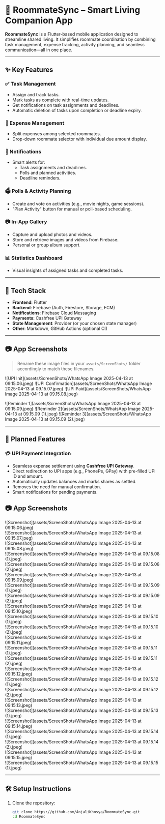 # 🏡 RoommateSync – Smart Living Companion App

**RoommateSync** is a Flutter-based mobile application designed to streamline shared living. It simplifies roommate coordination by combining task management, expense tracking, activity planning, and seamless communication—all in one place.

---

## ✨ Key Features

### ✅ Task Management
- Assign and track tasks.
- Mark tasks as complete with real-time updates.
- Get notifications on task assignments and deadlines.
- Automatic deletion of tasks upon completion or deadline expiry.

### 💸 Expense Management
- Split expenses among selected roommates.
- Drop-down roommate selector with individual due amount display.

### 🔔 Notifications
- Smart alerts for:
  - Task assignments and deadlines.
  - Polls and planned activities.
  - Deadline reminders.

### 🗳️ Polls & Activity Planning
- Create and vote on activities (e.g., movie nights, game sessions).
- "Plan Activity" button for manual or poll-based scheduling.

### 📷 In-App Gallery
- Capture and upload photos and videos.
- Store and retrieve images and videos from Firebase.
- Personal or group album support.

### 📊 Statistics Dashboard
- Visual insights of assigned tasks and completed tasks.

---

## 🚀 Tech Stack

- **Frontend**: Flutter
- **Backend**: Firebase (Auth, Firestore, Storage, FCM)
- **Notifications**: Firebase Cloud Messaging
- **Payments**: Cashfree UPI Gateway
- **State Management**: Provider (or your chosen state manager)
- **Other**: Markdown, GitHub Actions (optional CI)

---

## 📷 App Screenshots

> Rename these image files in your `assets/ScreenShots/` folder accordingly to match these filenames.

![UPI Init](assets/ScreenShots/WhatsApp Image 2025-04-13 at 09.15.06.jpeg)
![UPI Confirmation](assets/ScreenShots/WhatsApp Image 2025-04-13 at 09.15.07.jpeg)
![UPI Paid](assets/ScreenShots/WhatsApp Image 2025-04-13 at 09.15.08.jpeg)

![Reminder 1](assets/ScreenShots/WhatsApp Image 2025-04-13 at 09.15.09.jpeg)
![Reminder 2](assets/ScreenShots/WhatsApp Image 2025-04-13 at 09.15.09 (1).jpeg)
![Reminder 3](assets/ScreenShots/WhatsApp Image 2025-04-13 at 09.15.09 (2).jpeg)

---

## 🧩 Planned Features

### 💳 UPI Payment Integration
- Seamless expense settlement using **Cashfree UPI Gateway**.
- Direct redirection to UPI apps (e.g., PhonePe, GPay) with pre-filled UPI ID and amount.
- Automatically updates balances and marks shares as settled.
- Removes the need for manual confirmation.
- Smart notifications for pending payments.

## 📷 App Screenshots

![Screenshot](assets/ScreenShots/WhatsApp Image 2025-04-13 at 09.15.06.jpeg)  
![Screenshot](assets/ScreenShots/WhatsApp Image 2025-04-13 at 09.15.07.jpeg)  
![Screenshot](assets/ScreenShots/WhatsApp Image 2025-04-13 at 09.15.08.jpeg)  
![Screenshot](assets/ScreenShots/WhatsApp Image 2025-04-13 at 09.15.08 (1).jpeg)  
![Screenshot](assets/ScreenShots/WhatsApp Image 2025-04-13 at 09.15.08 (2).jpeg)  
![Screenshot](assets/ScreenShots/WhatsApp Image 2025-04-13 at 09.15.09.jpeg)  
![Screenshot](assets/ScreenShots/WhatsApp Image 2025-04-13 at 09.15.09 (1).jpeg)  
![Screenshot](assets/ScreenShots/WhatsApp Image 2025-04-13 at 09.15.09 (2).jpeg)  
![Screenshot](assets/ScreenShots/WhatsApp Image 2025-04-13 at 09.15.10.jpeg)  
![Screenshot](assets/ScreenShots/WhatsApp Image 2025-04-13 at 09.15.10 (1).jpeg)  
![Screenshot](assets/ScreenShots/WhatsApp Image 2025-04-13 at 09.15.10 (2).jpeg)  
![Screenshot](assets/ScreenShots/WhatsApp Image 2025-04-13 at 09.15.11.jpeg)  
![Screenshot](assets/ScreenShots/WhatsApp Image 2025-04-13 at 09.15.11 (1).jpeg)  
![Screenshot](assets/ScreenShots/WhatsApp Image 2025-04-13 at 09.15.11 (2).jpeg)  
![Screenshot](assets/ScreenShots/WhatsApp Image 2025-04-13 at 09.15.12.jpeg)  
![Screenshot](assets/ScreenShots/WhatsApp Image 2025-04-13 at 09.15.12 (1).jpeg)  
![Screenshot](assets/ScreenShots/WhatsApp Image 2025-04-13 at 09.15.12 (2).jpeg)  
![Screenshot](assets/ScreenShots/WhatsApp Image 2025-04-13 at 09.15.13.jpeg)  
![Screenshot](assets/ScreenShots/WhatsApp Image 2025-04-13 at 09.15.13 (1).jpeg)  
![Screenshot](assets/ScreenShots/WhatsApp Image 2025-04-13 at 09.15.14.jpeg)  
![Screenshot](assets/ScreenShots/WhatsApp Image 2025-04-13 at 09.15.14 (1).jpeg)  
![Screenshot](assets/ScreenShots/WhatsApp Image 2025-04-13 at 09.15.14 (2).jpeg)  
![Screenshot](assets/ScreenShots/WhatsApp Image 2025-04-13 at 09.15.15.jpeg)  
![Screenshot](assets/ScreenShots/WhatsApp Image 2025-04-13 at 09.15.15 (1).jpeg)

---

## 🛠️ Setup Instructions

1. Clone the repository:
   ```bash
   git clone https://github.com/AnjaliKhosya/RoommateSync.git
   cd RoommateSync
